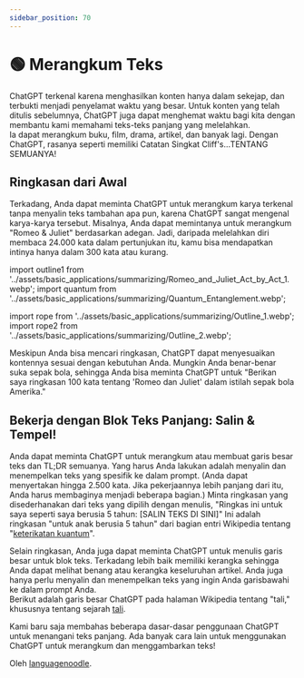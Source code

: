 ```yaml
---
sidebar_position: 70
---
```


# 🟢 Merangkum Teks

ChatGPT terkenal karena menghasilkan konten hanya dalam sekejap, dan terbukti menjadi penyelamat waktu yang besar. Untuk konten yang telah ditulis sebelumnya, ChatGPT juga dapat menghemat waktu bagi kita dengan membantu kami memahami teks-teks panjang yang melelahkan.  
Ia dapat merangkum buku, film, drama, artikel, dan banyak lagi. Dengan ChatGPT, rasanya seperti memiliki Catatan Singkat Cliff's…TENTANG SEMUANYA!

## Ringkasan dari Awal

Terkadang, Anda dapat meminta ChatGPT untuk merangkum karya terkenal tanpa menyalin teks tambahan apa pun, karena ChatGPT sangat mengenal karya-karya tersebut. Misalnya, Anda dapat memintanya untuk merangkum "Romeo & Juliet" berdasarkan adegan. Jadi, daripada melelahkan diri membaca 24.000 kata dalam pertunjukan itu, kamu bisa mendapatkan intinya hanya dalam 300 kata atau kurang.


import outline1 from '../assets/basic_applications/summarizing/Romeo_and_Juliet_Act_by_Act_1.webp';
import quantum from '../assets/basic_applications/summarizing/Quantum_Entanglement.webp';

import rope from '../assets/basic_applications/summarizing/Outline_1.webp';
import rope2 from '../assets/basic_applications/summarizing/Outline_2.webp';

<div style={{textAlign: 'left'}}>
  <LazyLoadImage src={outline1} style={{width: "750px"}} />
</div>

Meskipun Anda bisa mencari ringkasan, ChatGPT dapat menyesuaikan kontennya sesuai dengan kebutuhan Anda. Mungkin Anda benar-benar suka sepak bola, sehingga Anda bisa meminta ChatGPT untuk "Berikan saya ringkasan 100 kata tentang 'Romeo dan Juliet' dalam istilah sepak bola Amerika."

## Bekerja dengan Blok Teks Panjang: Salin & Tempel!

Anda dapat meminta ChatGPT untuk merangkum atau membuat garis besar teks dan TL;DR semuanya. Yang harus Anda lakukan adalah menyalin dan menempelkan teks yang spesifik ke dalam prompt. (Anda dapat menyertakan hingga 2.500 kata. Jika pekerjaannya lebih panjang dari itu, Anda harus membaginya menjadi beberapa bagian.) Minta ringkasan yang disederhanakan dari teks yang dipilih dengan menulis, "Ringkas ini untuk saya seperti saya berusia 5 tahun: [SALIN TEKS DI SINI]" Ini adalah ringkasan "untuk anak berusia 5 tahun" dari bagian entri Wikipedia tentang "[keterikatan kuantum](https://en.wikipedia.org/wiki/Quantum_entanglement#:~:text=vte-,Quantum%20entanglement,-is%20the%20phenomenon)". 

<div style={{textAlign: 'left'}}>
  <LazyLoadImage src={quantum} style={{width: "750px"}} />
</div>

Selain ringkasan, Anda juga dapat meminta ChatGPT untuk menulis garis besar untuk blok teks. Terkadang lebih baik memiliki kerangka sehingga Anda dapat melihat benang atau kerangka keseluruhan artikel. Anda juga hanya perlu menyalin dan menempelkan teks yang ingin Anda garisbawahi ke dalam prompt Anda.   
Berikut adalah garis besar ChatGPT pada halaman Wikipedia tentang "tali," khususnya tentang sejarah [tali](https://en.wikipedia.org/wiki/Rope#:~:text=to%20pull%20ropes.-,History,-Ancient%20Egyptians%20were).

<div style={{textAlign: 'left'}}>
  <LazyLoadImage src={rope} style={{width: "750px"}} />
</div>

<div style={{textAlign: 'left'}}>
  <LazyLoadImage src={rope2} style={{width: "750px"}} />
</div>

Kami baru saja membahas beberapa dasar-dasar penggunaan ChatGPT untuk menangani teks panjang. Ada banyak cara lain untuk menggunakan ChatGPT untuk merangkum dan menggambarkan teks!

Oleh [languagenoodle](https://twitter.com/languagenoodle).
